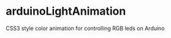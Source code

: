arduinoLightAnimation
=====================

CSS3 style color animation for controlling RGB leds on Arduino
